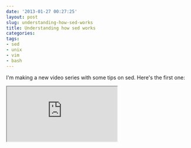 ```yaml
---
date: '2013-01-27 00:27:25'
layout: post
slug: understanding-how-sed-works
title: Understanding how sed works
categories:
tags:
- sed
- unix
- vim
- bash
---
```


I'm making a new video series with some tips on sed. Here's the first one:

<iframe class="youtube" src="http://www.youtube.com/embed/l0mKlIswojA"></iframe>
